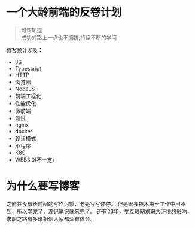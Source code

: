 <!--
 * @Description: 
 * @Version: 1.0
 * @Autor: Li Cheng
 * @Date: 2023-04-11 19:01:32
 * @LastEditors: Li Cheng
 * @LastEditTime: 2023-04-11 19:01:35
-->
# 一个大龄前端的反卷计划
> 可谓知道  
> 成功的路上一点也不拥挤,持续不断的学习

博客预计涉及：
- JS
- Typescript
- HTTP
- 浏览器
- NodeJS
- 前端工程化
- 性能优化
- 微前端
- 测试
- nginx
- docker
- 设计模式
- 小程序
- K8S
- WEB3.0(不一定)

# 为什么要写博客

之前并没有长时间的写作习惯，老是写写停停。
但是很多技术由于工作中用不到，所以学完了，没记笔记就忘完了。
还有23年，受互联网求职大环境的影响，求职之路有多难相信大家都深有体会。